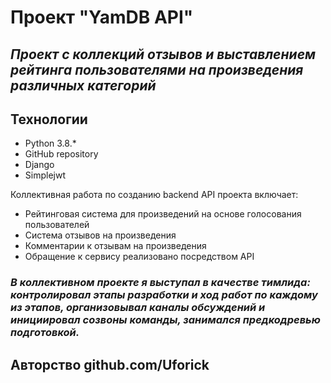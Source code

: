 # Проект "YamDB API"
## _Проект с коллекций отзывов и выставлением рейтинга пользователями на произведения различных категорий_

## Технологии
- Python 3.8.*
- GitHub repository
- Django
- Simplejwt

Коллективная работа по созданию backend API проекта включает:
- Рейтинговая система для произведений на основе голосования пользователей
- Система отзывов на произведения
- Комментарии к отзывам на произведения
- Обращение к сервису реализовано посредством API

### _В коллективном проекте я выступал в качестве тимлида: контролировал этапы разработки и ход работ по каждому из этапов, организовывал каналы обсуждений и инициировал созвоны команды, занимался предкодревью подготовкой._

Авторство github.com/Uforick
---
